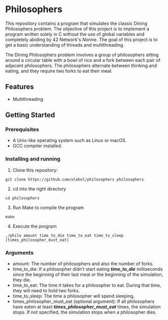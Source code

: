 # Philosophers

This repository contains a program that simulates the classic Dining Philosophers problem. The objective of this project is to implement a program written solely in C without the use of global variables and completely abiding by 42 Network's *Norme*. The goal of this project is to get a basic understanding of threads and multithreading.

The Dining Philosophers problem involves a group of philosophers sitting around a circular table with a bowl of rice and a fork between each pair of adjacent philosophers. The philosophers alternate between thinking and eating, and they require two forks to eat their meal.

## Features

- Multithreading

## Getting Started

### Prerequisites

- A Unix-like operating system such as Linux or macOS.
- GCC compiler installed.

### Installing and running

1. Clone this repository:
```
git clone https://github.com/olebol/philosophers philosophers
```

2. cd into the right directory
```
cd philosophers
```

3. Run Make to compile the program
```
make
```

4. Execute the program
```
./philo amount time_to_die time_to_eat time_to_sleep [times_philosopher_must_eat]
```
### Arguments
- amount: The number of philosophers and also the number
of forks.
- time_to_die: If a philosopher didn’t start eating ***time_to_die***
milliseconds since the beginning of their last meal or the beginning of the simulation, they die.
- time_to_eat: The time it takes for a philosopher to eat.
During that time, they will need to hold two forks.
- time_to_sleep: The time a philosopher will spend sleeping.
- times_philosopher_must_eat (optional argument): If all
philosophers have eaten at least ***times_philosopher_must_eat***
times, the simulation stops. If not specified, the simulation stops when a
philosopher dies.